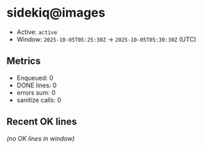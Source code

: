 # sidekiq@images

- Active: `active`
- Window: `2025-10-05T05:25:30Z` → `2025-10-05T05:30:30Z` (UTC)

## Metrics
- Enqueued: 0
- DONE lines: 0
- errors sum: 0
- sanitize calls: 0

## Recent OK lines
_(no OK lines in window)_
